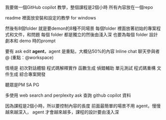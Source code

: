 我要做一個GitHub copilot 教學，整個課程是2個小時
所有內容放在一個repo

readme 裡面放安裝和設定的教學 for windows

然後有8個folder 就是要demon的8種不同場景
每個folder 裡面放著初始的專案程式和文件，和問題
每個 folder 都是獨立的然後由淺入深
也要為每個 folder 設計劇本和 demo 時的prompt

要有 ask edit **agent**，agent 是重點，大概佔50%的內容
Inline chat
聊天參與者 @ (重點：@workspace)

情境是
初次對話體驗
程式碼解釋實作
函數生成
偵錯輔助
單元測試
程式碼重構
文件生成
綜合專案開發


聽眾是PM  SA PG

多使用 web search and perplexity ask  查詢 github copilot 資料

因為課程是2個小時，所以要控制內容的長度
前面最簡單的場景不用 agent，慢慢越來越深入， agent 才會越來越多，課程的設計要由淺入深